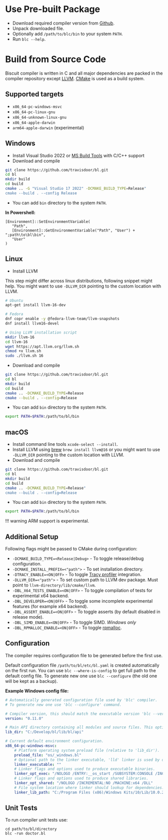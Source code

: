 # Use Pre-built Package

* Download required compiler version from [Github](https://github.com/travisdoor/bl/releases).
* Unpack downloaded file.
* Optionally add `/path/to/blc/bin` to your system `PATH`.
* Run `blc --help`.

# Build from Source Code

Biscuit compiler is written in C and all major dependencies are packed in the compiler repository except [LLVM](https://llvm.org/). [CMake](https://cmake.org) is used as a build system.

## Supported targets

* `x86_64-pc-windows-msvc`
* `x86_64-pc-linux-gnu`
* `x86_64-unknown-linux-gnu`
* `x86_64-apple-darwin`
* `arm64-apple-darwin` (experimental)

## Windows

* Install Visual Studio 2022 or [MS Build Tools](https://visualstudio.microsoft.com/visual-cpp-build-tools) with C/C++ support
* Download and compile

```bash
git clone https://github.com/travisdoor/bl.git
cd bl
mkdir build
cd build
cmake .. -G "Visual Studio 17 2022" -DCMAKE_BUILD_TYPE=Release"
cmake --build . --config Release
```

* You can add `bin` directory to the system `PATH`.

**In Powershell:**
```
[Environment]::SetEnvironmentVariable(
   "Path",
   [Environment]::GetEnvironmentVariable("Path", "User") + ";path\to\bl\bin",
   "User"
)
```

## Linux

* Install LLVM

This step might differ across linux distributions, following snippet might help. You might want to use  `-DLLVM_DIR` pointing to the custom location with LLVM.

```bash
# Ubuntu
apt-get install llvm-16-dev

# Fedora
dnf copr enable -y @fedora-llvm-team/llvm-snapshots
dnf install llvm16-devel

# Using LLVM installation script
mkdir llvm-16
cd llvm-16
wget https://apt.llvm.org/llvm.sh
chmod +x llvm.sh
sudo ./llvm.sh 16
```

* Download and compile


```bash
git clone https://github.com/travisdoor/bl.git
cd bl
mkdir build
cd build
cmake .. -DCMAKE_BUILD_TYPE=Release
cmake --build . --config=Release
```

* You can add `bin` directory to the system `PATH`.

```bash
export PATH=$PATH:/path/to/bl/bin
```

## macOS
* Install command line tools ``xcode-select --install``.
* Install LLVM using [brew](https://brew.sh) `brew install llvm@16` or you might want to use  `-DLLVM_DIR` pointing to the custom location with LLVM.
* Download and compile

```bash
git clone https://github.com/travisdoor/bl.git
cd bl
mkdir build
cd build
cmake .. -DCMAKE_BUILD_TYPE=Release"
cmake --build . --config=Release
```

* You can add `bin` directory to the system `PATH`.

```bash
export PATH=$PATH:/path/to/bl/bin
```

!!! warning
    ARM support is experimental.


## Additional Setup

Following flags might be passed to CMake during configuration:

- `-DCMAKE_BUILD_TYPE=<Release|Debug>` - To toggle release/debug configuration.
- `-DCMAKE_INSTALL_PREFIX=<"path">` - To set installation directory.
- `-DTRACY_ENABLE=<ON|OFF>` - To toggle [Tracy profiler](https://github.com/wolfpld/tracy) integration.
- `-DLLVM_DIR=<"path">` - To set custom path to LLVM dev package. Must point to `llvm-directory/lib/cmake/llvm`.
- `-DBL_X64_TESTS_ENABLE=<ON|OFF>` - To toggle compilation of tests for experimental x64 backend.
- `-DBL_DEVELOPER=<ON|OFF>` - To toggle some incomplete experimental features (for example x64 backend).
- `-DBL_ASSERT_ENABLE=<ON|OFF>` - To toggle asserts (by default disabled in release mode).
- `-DBL_SIMD_ENABLE=<ON|OFF>` - To toggle SIMD. *Windows only*
- `-DBL_RPMALLOC_ENABLE=<ON|OFF>` - To toggle [rpmalloc](https://github.com/mjansson/rpmalloc).

## Configuration

The compiler requires configuration file to be generated before the first use.

Default configuration file `/path/to/bl/etc/bl.yaml` is created automatically on the first run. You can use `blc --where-is-config` to get full path to the default config file. To generate new one use `blc --configure` (the old one will be kept as a backup).

**Example Windows config file:**

```yaml
# Automatically generated configuration file used by 'blc' compiler.
# To generate new one use 'blc --configure' command.

# Compiler version, this should match the executable version 'blc --version'.
version: "0.11.0"

# Main API directory containing all modules and source files. This option is mandatory.
lib_dir: "C:/Develop/bl/lib/bl/api"

# Current default environment configuration.
x86_64-pc-windows-msvc:
    # Platform operating system preload file (relative to 'lib_dir').
    preload_file: "os/_windows.bl"
    # Optional path to the linker executable, 'lld' linker is used by default on some platforms.
    linker_executable: ""
    # Linker flags and options used to produce executable binaries.
    linker_opt_exec: "/NOLOGO /ENTRY:__os_start /SUBSYSTEM:CONSOLE /INCREMENTAL:NO /MACHINE:x64"
    # Linker flags and options used to produce shared libraries.
    linker_opt_shared: "/NOLOGO /INCREMENTAL:NO /MACHINE:x64 /DLL"
    # File system location where linker should lookup for dependencies.
    linker_lib_path: "C:/Program Files (x86)/Windows Kits/10/Lib/10.0.22000.0/ucrt/x64;C:/Program Files (x86)/Windows Kits/10/Lib/10.0.22000.0/um/x64;C:/Program Files/Microsoft Visual Studio/2022/Community/VC/Tools/MSVC/14.32.31326//lib/x64"
```

## Unit Tests

To run compiler unit tests use:
```
cd path/to/bl/directory
blc -run doctor.bl
```